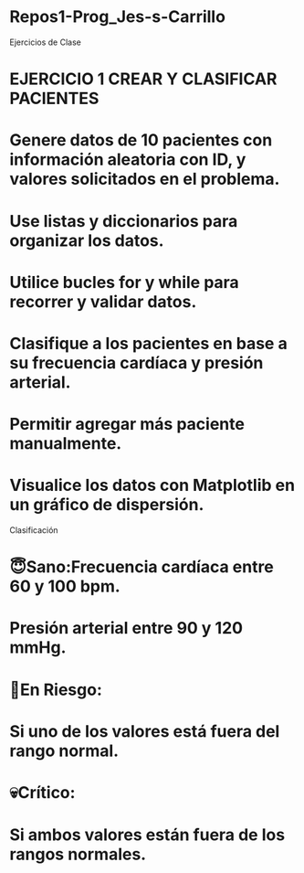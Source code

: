 # Repos1-Prog_Jes-s-Carrillo


Ejercicios de Clase

# EJERCICIO 1 CREAR Y CLASIFICAR PACIENTES
# Genere datos de 10 pacientes con información aleatoria con ID, y valores solicitados en el problema.
# Use listas y diccionarios para organizar los datos.
# Utilice bucles for y while para recorrer y validar datos.
# Clasifique a los pacientes en base a su frecuencia cardíaca y presión arterial.
# Permitir agregar más paciente manualmente.
# Visualice los datos con Matplotlib en un gráfico de dispersión.

Clasificación

# 😇Sano:Frecuencia cardíaca entre 60 y 100 bpm.
# Presión arterial entre 90 y 120 mmHg.

# 🤒En Riesgo:
# Si uno de los valores está fuera del rango normal.

# 💀Crítico:
# Si ambos valores están fuera de los rangos normales.